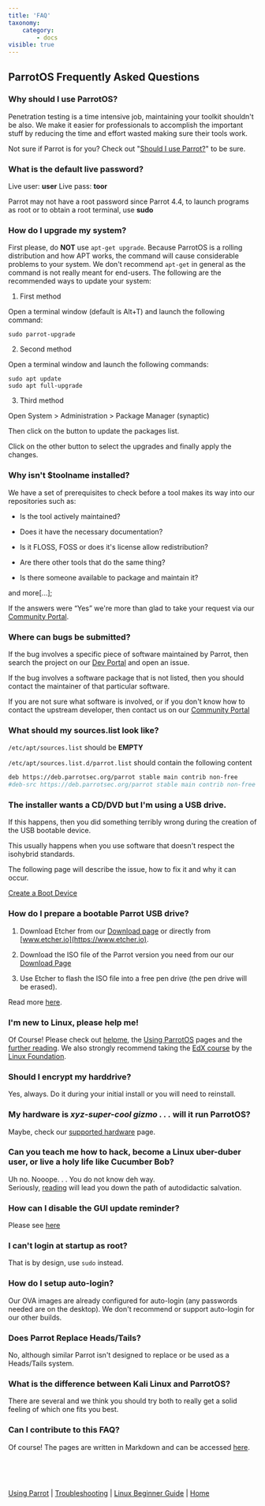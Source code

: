 ```yaml
---
title: 'FAQ'
taxonomy:
    category:
        - docs
visible: true
---
```


## ParrotOS Frequently Asked Questions

### Why should I use ParrotOS?

Penetration testing is a time intensive job, maintaining your toolkit shouldn't 
be also. We make it easier for professionals to accomplish the important stuff 
by reducing the time and effort wasted making sure their tools work.

Not sure if Parrot is for you? Check out "[Should I use Parrot?](https://www.parrotsec.org/docs/intro/what-is-parrot/#should-i-use-parrot)" to be sure.

### What is the default live password?

Live user: **user**
Live pass: **toor**

Parrot may not have a root password since Parrot 4.4, to launch programs as root or to obtain a root terminal, use **sudo**

### How do I upgrade my system?

First please, do __NOT__ use `apt-get upgrade`. Because ParrotOS is a rolling distribution and how APT works, the command will cause considerable problems to your system. We don't recommend `apt-get` in general as the command is not really meant for end-users. The following are the recommended ways to update your system:

1) First method

Open a terminal window (default is Alt+T) and launch the following command:

```text
sudo parrot-upgrade
```

2) Second method

Open a terminal window and launch the following commands:

```text
sudo apt update
sudo apt full-upgrade
```

3) Third method

Open System > Administration > Package Manager (synaptic)

Then click on the button to update the packages list.

Click on the other button to select the upgrades and finally apply the changes.

### Why isn't $toolname installed?

We have a set of prerequisites to check before a tool makes its way into our repositories such as:

- Is the tool actively maintained?

- Does it have the necessary documentation?

- Is it FLOSS, FOSS or does it's license allow redistribution?

- Are there other tools that do the same thing?

- Is there someone available to package and maintain it?


and more[...];


If the answers were “Yes” we're more than glad to take your request via our [Community Portal](https://community.parrotsec.org/c/development).


### Where can bugs be submitted?

If the bug involves a specific piece of software maintained by Parrot, then search the project on our [Dev Portal](https://nest.parrotsec.org/) and open an issue.

If the bug involves a software package that is not listed, then you should contact the maintainer of that particular software.

If you are not sure what software is involved, or if you don't know how to contact the upstream developer, then contact us on our [Community Portal](https://community.parrotsec.org/c/development/)

### What should my sources.list look like?

`/etc/apt/sources.list` should be **EMPTY**

`/etc/apt/sources.list.d/parrot.list` should contain the following content

```bash
deb https://deb.parrotsec.org/parrot stable main contrib non-free
#deb-src https://deb.parrotsec.org/parrot stable main contrib non-free
```


### The installer wants a CD/DVD but I'm using a USB drive.

If this happens, then you did something terribly wrong during the creation of the USB bootable device.

This usually happens when you use software that doesn't respect the isohybrid standards.

The following page will describe the issue, how to fix it and why it can occur.

[Create a Boot Device](https://www.parrotsec.org/docs/getting-started/create-boot-device/)

### How do I prepare a bootable Parrot USB drive?

1) Download Etcher from our [Download page](https://www.parrotsec.org/download.php) or directly from [www.etcher.io](https://www.etcher.io).

2) Download the ISO file of the Parrot version you need from our our [Download Page](https://www.parrotsec.org/download.php)

3) Use Etcher to flash the ISO file into a free pen drive (the pen drive will be erased).

Read more [here](https://www.parrotsec.org/docs/getting-started/create-boot-device).

### I'm new to Linux, please help me!

Of Course! Please check out [helpme](https://www.parrotsec.org/docs/info/helpme/), the [Using ParrotOS](https://www.parrotsec.org/docs/start/) pages and the [further reading](https://www.parrotsec.org/docs/library/start/). We also strongly recommend taking the [EdX course](https://www.edx.org/course/introduction-to-linux/) by the [Linux Foundation](https://www.linuxfoundation.org/).

### Should I encrypt my harddrive?

Yes, always. Do it during your initial install or you will need to reinstall. 

### My hardware is *xyz-super-cool gizmo . . .* will it run ParrotOS?

Maybe, check our [supported hardware](https://www.parrotsec.org/docs/trbl/supported-hardware/) page.

### Can you teach me how to hack, become a Linux uber-duber user, or live a holy life like Cucumber Bob?

Uh no. Nooope. . . You do not know deh way. <br>Seriously, [reading](https://www.parrotsec.org/docs/library/start/) will lead you down the path of autodidactic salvation.

### How can I disable the GUI update reminder? 

Please see [here](https://community.parrotsec.org/t/parrot-updater/1485/2)

### I can't login at startup as root?

That is by design, use `sudo` instead.

### How do I setup auto-login?

Our OVA images are already configured for auto-login (any passwords needed are on the desktop). We don't recommend or support auto-login for our other builds.

### Does Parrot Replace Heads/Tails?

No, although similar Parrot isn't designed to replace or be used as a Heads/Tails system.

### What is the difference between Kali Linux and ParrotOS? 

There are several and we think you should try both to really get a solid feeling of which one fits you best. 

### Can I contribute to this FAQ?

Of course! The pages are written in Markdown and can be accessed [here](https://nest.parrotsec.org/parrot-organization/documentation/blob/master/docs/faq.md).


&nbsp;

&nbsp;

[Using Parrot](https://www.parrotsec.org/docs/info/start/) | [Troubleshooting](https://www.parrotsec.org/docs/trbl/start/) | [Linux Beginner Guide](https://www.parrotsec.org/docs/library/lbg-basics/) | [Home](https://www.parrotsec.org/docs/)
